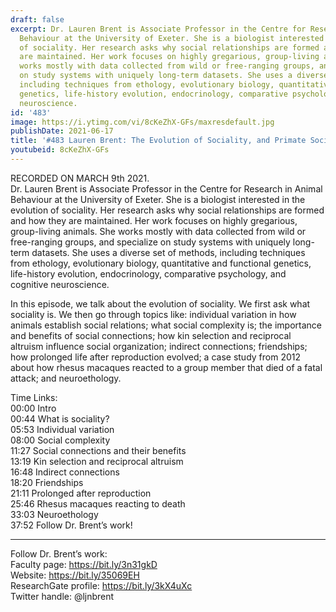 ```yaml
---
draft: false
excerpt: Dr. Lauren Brent is Associate Professor in the Centre for Research in Animal
  Behaviour at the University of Exeter. She is a biologist interested in the evolution
  of sociality. Her research asks why social relationships are formed and how they
  are maintained. Her work focuses on highly gregarious, group-living animals. She
  works mostly with data collected from wild or free-ranging groups, and specialize
  on study systems with uniquely long-term datasets. She uses a diverse set of methods,
  including techniques from ethology, evolutionary biology, quantitative and functional
  genetics, life-history evolution, endocrinology, comparative psychology, and cognitive
  neuroscience.
id: '483'
image: https://i.ytimg.com/vi/8cKeZhX-GFs/maxresdefault.jpg
publishDate: 2021-06-17
title: '#483 Lauren Brent: The Evolution of Sociality, and Primate Societies'
youtubeid: 8cKeZhX-GFs
---
```

RECORDED ON MARCH 9th 2021.  
Dr. Lauren Brent is Associate Professor in the Centre for Research in Animal Behaviour at the University of Exeter. She is a biologist interested in the evolution of sociality. Her research asks why social relationships are formed and how they are maintained. Her work focuses on highly gregarious, group-living animals. She works mostly with data collected from wild or free-ranging groups, and specialize on study systems with uniquely long-term datasets. She uses a diverse set of methods, including techniques from ethology, evolutionary biology, quantitative and functional genetics, life-history evolution, endocrinology, comparative psychology, and cognitive neuroscience.

In this episode, we talk about the evolution of sociality. We first ask what sociality is. We then go through topics like: individual variation in how animals establish social relations; what social complexity is; the importance and benefits of social connections; how kin selection and reciprocal altruism influence social organization; indirect connections; friendships; how prolonged life after reproduction evolved; a case study from 2012 about how rhesus macaques reacted to a group member that died of a fatal attack; and neuroethology.

Time Links:  
00:00 Intro  
00:44  What is sociality?  
05:53  Individual variation  
08:00  Social complexity  
11:27  Social connections and their benefits  
13:19  Kin selection and reciprocal altruism  
16:48  Indirect connections  
18:20  Friendships  
21:11  Prolonged after reproduction  
25:46  Rhesus macaques reacting to death  
33:03  Neuroethology  
37:52  Follow Dr. Brent’s work!

---

Follow Dr. Brent’s work:  
Faculty page: https://bit.ly/3n31gkD  
Website: https://bit.ly/35069EH  
ResearchGate profile: https://bit.ly/3kX4uXc  
Twitter handle: @ljnbrent
